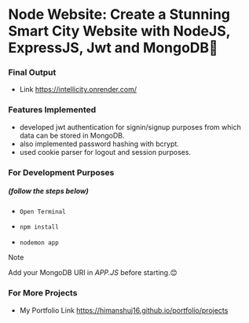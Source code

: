 # Node Website: Create a Stunning Smart City Website with NodeJS, ExpressJS, Jwt and MongoDB🌟

### Final Output
- Link https://intellicity.onrender.com/ <br/>

### Features Implemented
- developed jwt authentication for signin/signup purposes from which data can be stored in MongoDB.
- also implemented password hashing with bcrypt.
- used cookie parser for logout and session purposes.

### For Development Purposes
##### ***(follow the steps below)***
- `Open Terminal` <br/>
- ```ruby
  npm install
  ```
- ```ruby
  nodemon app
  ```
> [!NOTE]
> Add your MongoDB URI in  _APP.JS_ before starting.😊 

### For More Projects
- My Portfolio Link https://himanshuj16.github.io/portfolio/projects <br/>
